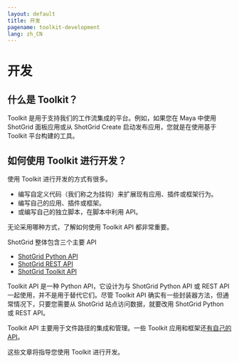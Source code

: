 ```yaml
---
layout: default
title: 开发
pagename: toolkit-development
lang: zh_CN
---
```


# 开发

## 什么是 Toolkit？

Toolkit 是用于支持我们的工作流集成的平台。例如，如果您在 Maya 中使用 ShotGrid 面板应用或从 ShotGrid Create 启动发布应用，您就是在使用基于 Toolkit 平台构建的工具。

## 如何使用 Toolkit 进行开发？

使用 Toolkit 进行开发的方式有很多。

- 编写自定义代码（我们称之为挂钩）来扩展现有应用、插件或框架行为。
- 编写自己的应用、插件或框架。
- 或编写自己的独立脚本，在脚本中利用 API。

无论采用哪种方式，了解如何使用 Toolkit API 都非常重要。

ShotGrid 整体包含三个主要 API
- [ShotGrid Python API](https://developer.shotgunsoftware.com/python-api)
- [ShotGrid REST API](https://developer.shotgunsoftware.com/rest-api/)
- [ShotGrid Toolkit API](https://developer.shotgunsoftware.com/tk-core)

Toolkit API 是一种 Python API，它设计为与 ShotGrid Python API 或 REST API 一起使用，并不是用于替代它们。尽管 Toolkit API 确实有一些封装器方法，但通常情况下，只要您需要从 ShotGrid 站点访问数据，就要改用 ShotGrid Python 或 REST API。

Toolkit API 主要用于文件路径的集成和管理。一些 Toolkit 应用和框架还[有自己的 API](../../reference/pipeline-integrations.md)。

这些文章将指导您使用 Toolkit 进行开发。